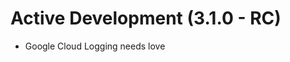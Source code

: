Active Development (3.1.0 - RC)
=====================================
- Google Cloud Logging needs love